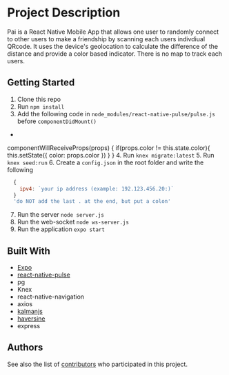 # Project Description

Pai is a React Native Mobile App that allows one user to randomly connect to other users to make a friendship by scanning each users indivdiual QRcode. It uses the device's geolocation to calculate the difference of the distance and provide a color based indicator. There is no map to track each users.

## Getting Started

1. Clone this repo
2. Run `npm install`
3. Add the following code in `node_modules/react-native-pulse/pulse.js` before `componentDidMount()`
  * ```js
  componentWillReceiveProps(props) {
        if(props.color != this.state.color){
            this.setState({
                color: props.color
            })
        }
    }
4. Run `knex migrate:latest`
5. Run `knex seed:run`
6. Create a `config.json` in the root folder and write the following
  ```js
    {
      ipv4: `your ip address (example: 192.123.456.20:)`
    }
    'do NOT add the last . at the end, but put a colon'
  ```
7. Run the server `node server.js`
8. Run the web-socket `node ws-server.js`
9. Run the application `expo start`

## Built With

* [Expo](https://expo.io/)
* [react-native-pulse](https://github.com/sahlhoff/react-native-pulse)
* pg
* Knex
* react-native-navigation
* axios
* [kalmanjs](https://github.com/wouterbulten/kalmanjs)
* [haversine](https://www.npmjs.com/package/haversine)
* express

## Authors

See also the list of [contributors](https://github.com/PeterHjHan/Pai/graphs/contributors) who participated in this project.
